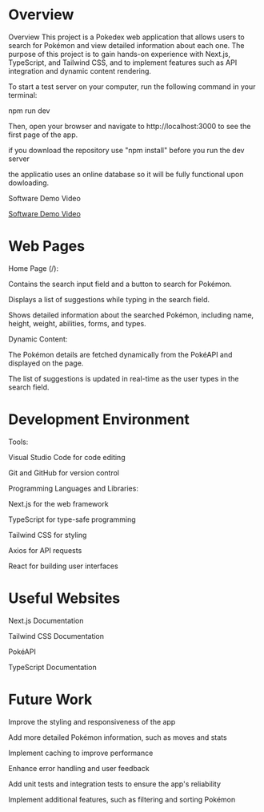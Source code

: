 # Overview

Overview
This project is a Pokedex web application that allows users to search for Pokémon and view detailed information about each one. The purpose of this project is to gain hands-on experience with Next.js, TypeScript, and Tailwind CSS, and to implement features such as API integration and dynamic content rendering.

To start a test server on your computer, run the following command in your terminal:

npm run dev

Then, open your browser and navigate to http://localhost:3000 to see the first page of the app.

if you download the repository use "npm install" before you run the dev server 

the applicatio uses an online database so it will be fully functional upon dowloading.

Software Demo Video

[Software Demo Video](http://youtube.link.goes.here)

# Web Pages

Home Page (/):

Contains the search input field and a button to search for Pokémon.

Displays a list of suggestions while typing in the search field.

Shows detailed information about the searched Pokémon, including name, height, weight, abilities, forms, and types.

Dynamic Content:

The Pokémon details are fetched dynamically from the PokéAPI and displayed on the page.

The list of suggestions is updated in real-time as the user types in the search field.

# Development Environment

Tools:

Visual Studio Code for code editing

Git and GitHub for version control

Programming Languages and Libraries:

Next.js for the web framework

TypeScript for type-safe programming

Tailwind CSS for styling

Axios for API requests

React for building user interfaces

# Useful Websites

Next.js Documentation

Tailwind CSS Documentation

PokéAPI

TypeScript Documentation

# Future Work

Improve the styling and responsiveness of the app

Add more detailed Pokémon information, such as moves and stats

Implement caching to improve performance

Enhance error handling and user feedback

Add unit tests and integration tests to ensure the app's reliability

Implement additional features, such as filtering and sorting Pokémon